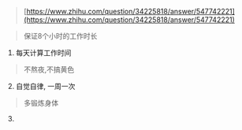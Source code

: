 >[https://www.zhihu.com/question/34225818/answer/547742221](https://www.zhihu.com/question/34225818/answer/547742221)


> 保证8个小时的工作时长
1. 每天计算工作时间

> 不熬夜,不搞黄色
2. 自觉自律, 一周一次

> 多锻炼身体
3. 
<!--stackedit_data:
eyJoaXN0b3J5IjpbMTg5ODU2ODQ5OV19
-->